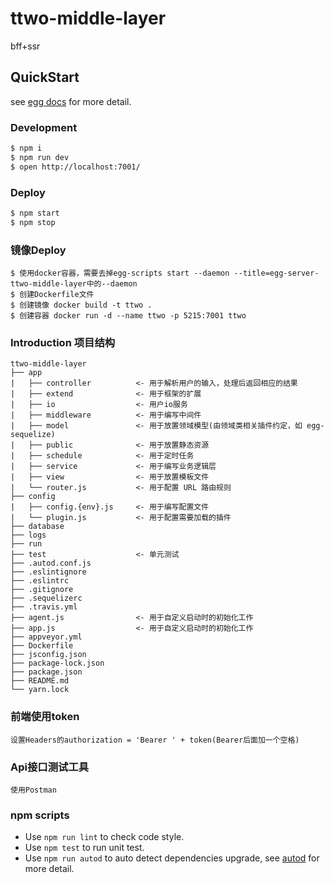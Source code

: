 # ttwo-middle-layer

bff+ssr

## QuickStart

<!-- add docs here for user -->

see [egg docs][egg] for more detail.

### Development

```bash
$ npm i
$ npm run dev
$ open http://localhost:7001/
```

### Deploy

```bash
$ npm start
$ npm stop
```

### 镜像Deploy

```
$ 使用docker容器，需要去掉egg-scripts start --daemon --title=egg-server-ttwo-middle-layer中的--daemon
$ 创建Dockerfile文件
$ 创建镜像 docker build -t ttwo .
$ 创建容器 docker run -d --name ttwo -p 5215:7001 ttwo
```

### Introduction 项目结构
```
ttwo-middle-layer
├── app                     
|   ├── controller          <- 用于解析用户的输入，处理后返回相应的结果     
|   ├── extend              <- 用于框架的扩展
|   ├── io                  <- 用户io服务
|   ├── middleware          <- 用于编写中间件         
|   ├── model               <- 用于放置领域模型(由领域类相关插件约定，如 egg-sequelize)
|   ├── public              <- 用于放置静态资源
|   ├── schedule            <- 用于定时任务
|   ├── service             <- 用于编写业务逻辑层
|   ├── view                <- 用于放置模板文件                 
|   └── router.js           <- 用于配置 URL 路由规则
├── config                  
|   ├── config.{env}.js     <- 用于编写配置文件                 
|   └── plugin.js           <- 用于配置需要加载的插件
├── database                
├── logs                    
├── run                    
├── test                    <- 单元测试                        
├── .autod.conf.js                   
├── .eslintignore                    
├── .eslintrc                    
├── .gitignore                                  
├── .sequelizerc
├── .travis.yml
├── agent.js                <- 用于自定义启动时的初始化工作      
├── app.js                  <- 用于自定义启动时的初始化工作      
├── appveyor.yml
├── Dockerfile
├── jsconfig.json
├── package-lock.json
├── package.json
├── README.md
└── yarn.lock
```

### 前端使用token
```
设置Headers的authorization = 'Bearer ' + token(Bearer后面加一个空格)
```

### Api接口测试工具
```
使用Postman
```

### npm scripts

- Use `npm run lint` to check code style.
- Use `npm test` to run unit test.
- Use `npm run autod` to auto detect dependencies upgrade, see [autod](https://www.npmjs.com/package/autod) for more detail.


[egg]: https://eggjs.org/zh-cn/
[nunjucks]: https://nunjucks.bootcss.com/
[sequelize]: https://www.sequelize.com.cn/
[moment]: http://momentjs.cn/

